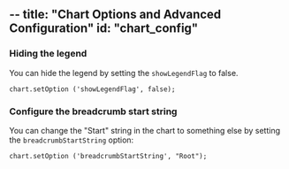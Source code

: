 --
title: "Chart Options and Advanced Configuration"
id: "chart_config"
--

### Hiding the legend

You can hide the legend by setting the `showLegendFlag` to false.

~~~
chart.setOption ('showLegendFlag', false);
~~~

### Configure the breadcrumb start string

You can change the "Start" string in the chart to something else by setting the `breadcrumbStartString` option:

~~~
chart.setOption ('breadcrumbStartString', "Root");
~~~
